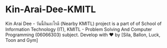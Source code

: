 # Kin-Arai-Dee-KMITL
Kin Arai Dee - วันนี้กินอะไรดี (Nearby KMITL) project is a part of of School of Information Technology (IT), KMITL - Problem Solving And Computer Programming (06066303) subject. Develop with ❤️ by [Sila, Ballon, Luck, Toon and Gym]
